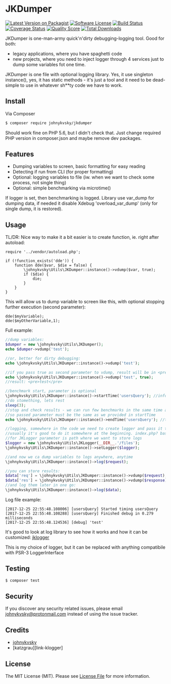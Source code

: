 # JKDumper

[![Latest Version on Packagist][ico-version]][link-packagist]
[![Software License][ico-license]](LICENSE.md)
[![Build Status][ico-travis]][link-travis]
[![Coverage Status][ico-scrutinizer]][link-scrutinizer]
[![Quality Score][ico-code-quality]][link-code-quality]
[![Total Downloads][ico-downloads]][link-downloads]

JKDumper is one-man-army quick'n'dirty debugging-logging tool. Good for both:
- legacy applications, where you have spaghetti code
- new projects, where you need to inject logger through 4 services just to dump some variables fot one time.

JKDumper is one file with optional logging library. Yes, it use singleton instance(), yes, it has static methods - it's just a tool and it need to be dead-simple to use in whatever sh**ty code we have to work.

## Install

Via Composer

``` bash
$ composer require johnykvsky/jkdumper
```

Should work fine on PHP 5.6, but I didn't check that. Just change required PHP version in composer.json and maybe remove dev packages.

## Features

- Dumping variables to screen, basic formatting for easy reading
- Detecting if run from CLI (for proper formatting)
- Optional: logging variables to file (iw. when we want to check some process, not single thing)
- Optional: simple benchmarking via microtime()

If logger is set, then benchmarking is logged. Library use var_dump for dumping data, if needed it disable Xdebug 'overload_var_dump' (only for single dump, it is restored).

## Usage

TL/DR: Nice way to make it a bit easier is to create function, ie. right after autoload:

```
require '../vendor/autoload.php';

if (!function_exists('dde')) {
    function dde($var, $die = false) {
        \johnykvsky\Utils\JKDumper::instance()->vdump($var, true);
        if ($die) {
        	die;
        }
    }
}

```

This will allow us to dump variable to screen like this, with optional stopping further execution (second parameter):

```
dde($myVariable);
dde($myOtherVariable,1);

```

Full example:

``` php
//dump variables:
$dumper = new \johnykvsky\Utils\JKDumper();
echo $dumper->vdump('test');

//or, better for dirty debugging:
echo \johnykvsky\Utils\JKDumper::instance()->vdump('test');

//if you pass true as second parameter to vdump, result will be in <pre></pre> tags (if in CLI, PHP_EOL will be added)
echo \johnykvsky\Utils\JKDumper::instance()->vdump('test', true);
//result: <pre>test</pre>

//benchmark start, parameter is optional
\johnykvsky\Utils\JKDumper::instance()->startTime('usersQuery'); //info is also written into logs, if logger is set
//do stomething, lets rest
sleep(3);
//stop and check results - we can run few benchmarks in the same time and get results by parameter name,
//so passed parameter must be the same as we provided in startTime
echo \johnykvsky\Utils\JKDumper::instance()->endTime('usersQuery'); //this is also written into logs, if logger is set

//logging, somewhere in the code we need to create logger and pass it to JKDumper
//usually it's good to do it somewhere at the beginning. index.php? base controller?
//for JKLogger parameter is path where we want to store logs
$logger = new \johnykvsky\Utils\JKLogger(__DIR__.'/files');
\johnykvsky\Utils\JKDumper::instance()->setLogger($logger);

//and now we ca dump variables to logs anywhere, anytime
\johnykvsky\Utils\JKDumper::instance()->log($request);

//you can store results:
$data['req'] = \johnykvsky\Utils\JKDumper::instance()->vdump($request);
$data['res'] = \johnykvsky\Utils\JKDumper::instance()->vdump($response);
//and log them later in one go:
\johnykvsky\Utils\JKDumper::instance()->log($data);


```

Log file example:

```
[2017-12-25 22:55:48.108006] [usersQuery] Started timing usersQuery
[2017-12-25 22:55:48.108288] [usersQuery] Finished debug in 0.279 milliseconds
[2017-12-25 22:55:48.124536] [debug] 'test'
```

It's good to look at log library to see how it works and how it can be customized: [jklogger][link-jklogger]

This is my choice of logger, but it can be replaced with anything compatibile with PSR-3 LoggerInterface

## Testing

``` bash
$ composer test
```

## Security

If you discover any security related issues, please email johnykvsky@protonmail.com instead of using the issue tracker.

## Credits

- [johnykvsky][link-author]
- [katzgrau][link-klogger]

## License

The MIT License (MIT). Please see [License File](LICENSE.md) for more information.

[ico-version]: https://img.shields.io/packagist/v/johnykvsky/JKDumper.svg?style=flat-square
[ico-license]: https://img.shields.io/badge/license-MIT-brightgreen.svg?style=flat-square
[ico-travis]: https://img.shields.io/travis/johnykvsky/JKDumper/master.svg?style=flat-square
[ico-scrutinizer]: https://img.shields.io/scrutinizer/coverage/g/johnykvsky/JKDumper.svg?style=flat-square
[ico-code-quality]: https://img.shields.io/scrutinizer/g/johnykvsky/JKDumper.svg?style=flat-square
[ico-downloads]: https://img.shields.io/packagist/dt/johnykvsky/JKDumper.svg?style=flat-square

[link-packagist]: https://packagist.org/packages/johnykvsky/JKDumper
[link-travis]: https://travis-ci.org/johnykvsky/JKDumper
[link-scrutinizer]: https://scrutinizer-ci.com/g/johnykvsky/JKDumper/code-structure
[link-code-quality]: https://scrutinizer-ci.com/g/johnykvsky/JKDumper
[link-downloads]: https://packagist.org/packages/johnykvsky/JKDumper
[link-author]: https://github.com/johnykvsky
[link-jklogger]: https://github.com/johnykvsky/JKLogger
